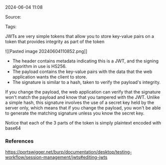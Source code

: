 
2024-06-04 11:08

Source: 

Tags: 

JWTs are very simple tokens that allow you to store key-value pairs on a token that provides integrity as part of the token

![[Pasted image 20240604110852.png]]

- The header contains metadata indicating this is a JWT, and the signing algorithm in use is HS256.
- The payload contains the key-value pairs with the data that the web application wants the client to store.
- The signature is similar to a hash, taken to verify the payload's integrity.

If you change the payload, the web application can verify that the signature won't match the payload and know that you tampered with the JWT. Unlike a simple hash, this signature involves the use of a secret key held by the server only, which means that if you change the payload, you won't be able to generate the matching signature unless you know the secret key.

Notice that each of the 3 parts of the token is simply plaintext encoded with base64




### References
https://portswigger.net/burp/documentation/desktop/testing-workflow/session-management/jwts#editing-jwts